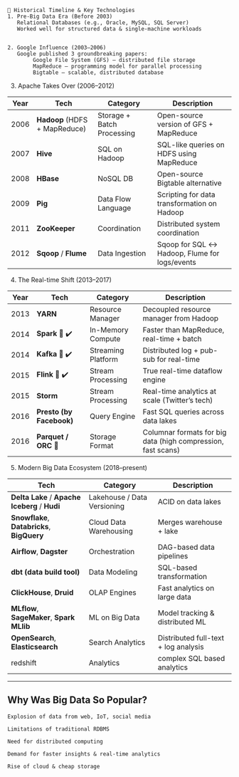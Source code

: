 ```
📜 Historical Timeline & Key Technologies
1. Pre-Big Data Era (Before 2003)
   Relational Databases (e.g., Oracle, MySQL, SQL Server)
   Worked well for structured data & single-machine workloads


2. Google Influence (2003–2006)
   Google published 3 groundbreaking papers:
        Google File System (GFS) – distributed file storage
        MapReduce – programming model for parallel processing
        Bigtable – scalable, distributed database
```

3. Apache Takes Over (2006–2012)

| Year | Tech                          | Category                   | Description                                   |
| ---- | ----------------------------- | -------------------------- | --------------------------------------------- |
| 2006 | **Hadoop** (HDFS + MapReduce) | Storage + Batch Processing | Open-source version of GFS + MapReduce        |
| 2007 | **Hive**                      | SQL on Hadoop              | SQL-like queries on HDFS using MapReduce      |
| 2008 | **HBase**                     | NoSQL DB                   | Open-source Bigtable alternative              |
| 2009 | **Pig**                       | Data Flow Language         | Scripting for data transformation on Hadoop   |
| 2011 | **ZooKeeper**                 | Coordination               | Distributed system coordination               |
| 2012 | **Sqoop** / **Flume**         | Data Ingestion             | Sqoop for SQL ↔ Hadoop, Flume for logs/events |


4.   The Real-time Shift (2013–2017)

| Year | Tech                     | Category           | Description                                                  |
| ---- |--------------------------| ------------------ | ------------------------------------------------------------ |
| 2013 | **YARN**                 | Resource Manager   | Decoupled resource manager from Hadoop                       |
| 2014 | **Spark**  🔸  ✔️           | In-Memory Compute  | Faster than MapReduce, real-time + batch                     |
| 2014 | **Kafka**  🔸  ✔️        | Streaming Platform | Distributed log + pub-sub for real-time                      |
| 2015 | **Flink**  🔸  ✔️           | Stream Processing  | True real-time dataflow engine                               |
| 2015 | **Storm**                | Stream Processing  | Real-time analytics at scale (Twitter’s tech)                |
| 2016 | **Presto (by Facebook)** | Query Engine       | Fast SQL queries across data lakes                           |
| 2016 | **Parquet / ORC**  🔸    | Storage Format     | Columnar formats for big data (high compression, fast scans) |

5. Modern Big Data Ecosystem (2018–present)

| Tech                                           | Category                    | Description                          |
|------------------------------------------------|-----------------------------|--------------------------------------|
| **Delta Lake** / **Apache Iceberg** / **Hudi** | Lakehouse / Data Versioning | ACID on data lakes                   |
| **Snowflake**, **Databricks**, **BigQuery**    | Cloud Data Warehousing      | Merges warehouse + lake              |
| **Airflow**, **Dagster**                       | Orchestration               | DAG-based data pipelines             |
| **dbt (data build tool)**                      | Data Modeling               | SQL-based transformation             |
| **ClickHouse**, **Druid**                      | OLAP Engines                | Fast analytics on large data         |
| **MLflow**, **SageMaker**, **Spark MLlib**     | ML on Big Data              | Model tracking & distributed ML      |
| **OpenSearch**, **Elasticsearch**              | Search Analytics            | Distributed full-text + log analysis |
| redshift                                       | Analytics                   | complex SQL based analytics          |

---

##  Why Was Big Data So Popular?
```
Explosion of data from web, IoT, social media

Limitations of traditional RDBMS

Need for distributed computing

Demand for faster insights & real-time analytics

Rise of cloud & cheap storage
```
